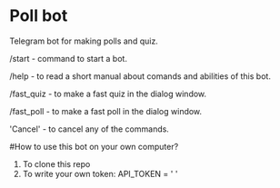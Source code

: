 # Poll bot
Telegram bot for making polls and quiz.

/start - command to start a bot.

/help - to read a short manual about comands and abilities of this bot.

/fast_quiz - to make a fast quiz in the dialog window.

/fast_poll - to make a fast poll in the dialog window.

'Cancel' - to cancel any of the commands.

#How to use this bot on your own computer?
1. To clone this repo
2. To write your own token: API_TOKEN = ' '
